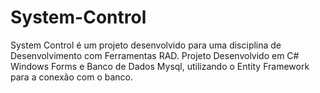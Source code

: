 # System-Control
System Control é um projeto desenvolvido para uma disciplina de Desenvolvimento com Ferramentas RAD. Projeto Desenvolvido em C# Windows Forms e Banco de Dados Mysql, utilizando o Entity Framework para a conexão com o banco.
